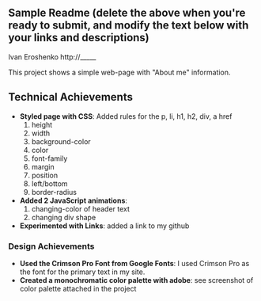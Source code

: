Sample Readme (delete the above when you're ready to submit, and modify the text below with your links and descriptions)
---

Ivan Eroshenko
http://_____

This project shows a simple web-page with "About me" information.

## Technical Achievements
- **Styled page with CSS**: Added rules for the p, li, h1, h2, div, a href
    1) height
    2) width
    3) background-color
    4) color
    5) font-family
    6) margin
    7) position
    8) left/bottom
    9) border-radius
- **Added 2 JavaScript animations**: 
    1) changing-color of header text 
    2) changing div shape
- **Experimented with Links**: added a link to my github

### Design Achievements
- **Used the Crimson Pro Font from Google Fonts**: I used Crimson Pro as the font for the primary text in my site.
- **Created a monochromatic color palette with adobe**: see screenshot of color palette attached in the project


